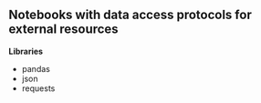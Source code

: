 ## Notebooks with data access protocols for external resources

**Libraries**
* pandas 
* json 
* requests
